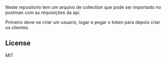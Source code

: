 Neste repositorio tem um arquivo de collection que pode ser importado no postman com as requisições da api.

Primeiro deve-se criar um usuario, logar e pegar o token para depois criar os clientes.

## License

MIT